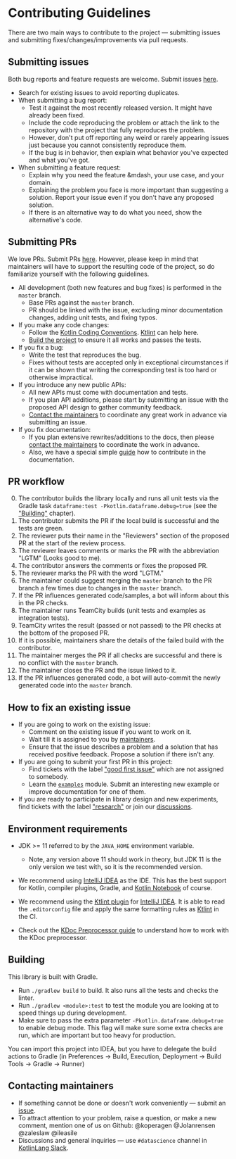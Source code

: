 # Contributing Guidelines

There are two main ways to contribute to the project &mdash; submitting issues and submitting
fixes/changes/improvements via pull requests.

## Submitting issues

Both bug reports and feature requests are welcome.
Submit issues [here](https://github.com/Kotlin/dataframe/issues).

* Search for existing issues to avoid reporting duplicates.
* When submitting a bug report:
    * Test it against the most recently released version. It might have already been fixed.
    * Include the code reproducing the problem or attach the link to the repository with the project that fully reproduces the problem.
    * However, don't put off reporting any weird or rarely appearing issues just because you cannot consistently
      reproduce them.
    * If the bug is in behavior, then explain what behavior you've expected and what you've got.
* When submitting a feature request:
    * Explain why you need the feature &mdash, your use case, and your domain.
    * Explaining the problem you face is more important than suggesting a solution.
      Report your issue even if you don't have any proposed solution.
    * If there is an alternative way to do what you need, show the alternative's code.


## Submitting PRs

We love PRs. Submit PRs [here](https://github.com/Kotlin/dataframe/pulls).
However, please keep in mind that maintainers will have to support the resulting code of the project,
so do familiarize yourself with the following guidelines.

* All development (both new features and bug fixes) is performed in the `master` branch.
    * Base PRs against the `master` branch.
    * PR should be linked with the issue,
      excluding minor documentation changes, adding unit tests, and fixing typos.
* If you make any code changes:
    * Follow the [Kotlin Coding Conventions](https://kotlinlang.org/docs/reference/coding-conventions.html). 
      [Ktlint](https://pinterest.github.io/ktlint/latest/) can help here.
    * [Build the project](#building) to ensure it all works and passes the tests.
* If you fix a bug:
    * Write the test that reproduces the bug.
    * Fixes without tests are accepted only in exceptional circumstances if it can be shown that writing the
      corresponding test is too hard or otherwise impractical.
* If you introduce any new public APIs:
    * All new APIs must come with documentation and tests.
    * If you plan API additions, please start by submitting an issue with the proposed API design
      to gather community feedback.
    * [Contact the maintainers](#contacting-maintainers) to coordinate any great work in advance via submitting an issue.
* If you fix documentation:
    * If you plan extensive rewrites/additions to the docs, then please [contact the maintainers](#contacting-maintainers)
      to coordinate the work in advance.
    * Also, we have a special simple [guide](https://github.com/Kotlin/dataframe/blob/master/docs/contributions.md) how to contribute in the documentation.

## PR workflow

0. The contributor builds the library locally and runs all unit tests via the Gradle task 
   `dataframe:test -Pkotlin.dataframe.debug=true` (see the ["Building"](#building) chapter).
1. The contributor submits the PR if the local build is successful and the tests are green.
2. The reviewer puts their name in the "Reviewers" section of the proposed PR at the start of the review process.
3. The reviewer leaves comments or marks the PR with the abbreviation "LGTM" (Looks good to me).
4. The contributor answers the comments or fixes the proposed PR.
5. The reviewer marks the PR with the word "LGTM."
6. The maintainer could suggest merging the `master` branch to the PR branch a few times due to changes in the `master` branch.
7. If the PR influences generated code/samples, a bot will inform about this in the PR checks.
8. The maintainer runs TeamCity builds (unit tests and examples as integration tests).
9. TeamCity writes the result (passed or not passed) to the PR checks at the bottom of the proposed PR.
10. If it is possible, maintainers share the details of the failed build with the contributor.
11. The maintainer merges the PR if all checks are successful and there is no conflict with the `master` branch.
12. The maintainer closes the PR and the issue linked to it.
13. If the PR influences generated code, a bot will auto-commit the newly generated code into the `master` branch.

## How to fix an existing issue

* If you are going to work on the existing issue:
    * Comment on the existing issue if you want to work on it.
    * Wait till it is assigned to you by [maintainers](#contacting-maintainers).
    * Ensure that the issue describes a problem and a solution that has received positive feedback. Propose a solution if there isn't any.
* If you are going to submit your first PR in this project:
    * Find tickets with the label ["good first issue"](https://github.com/Kotlin/dataframe/issues?q=is%3Aissue+is%3Aopen+label%3A%22good+first+issue%22+no%3Aassignee)
      which are not assigned to somebody.
    * Learn the [`examples`](https://github.com/Kotlin/dataframe/tree/master/examples) module. Submit an interesting new example or improve documentation for one of them.
* If you are ready to participate in library design and new experiments, find tickets with the label
  ["research"](https://github.com/Kotlin/dataframe/issues?q=is%3Aissue+is%3Aopen+label%3Aresearch)
  or join our [discussions](https://github.com/Kotlin/dataframe/discussions).


## Environment requirements

* JDK >= 11 referred to by the `JAVA_HOME` environment variable.

  * Note, any version above 11 should work in theory, but JDK 11 is the only version we test with,
  so it is the recommended version.

* We recommend using [IntelliJ IDEA](https://www.jetbrains.com/idea/download/) as the IDE. This
has the best support for Kotlin, compiler plugins, Gradle, and [Kotlin Notebook](https://kotlinlang.org/docs/kotlin-notebook-overview.html) of course.

* We recommend using the [Ktlint plugin](https://plugins.jetbrains.com/plugin/15057-ktlint) for [IntelliJ IDEA](https://www.jetbrains.com/idea/download/).
It is able to read the `.editorconfig` file and apply the same formatting rules as [Ktlint](https://pinterest.github.io/ktlint/latest/) in the CI.

* Check out the [KDoc Preprocessor guide](KDOC_PREPROCESSING.md) to understand how to work with the KDoc preprocessor.

## Building

This library is built with Gradle.

* Run `./gradlew build` to build. It also runs all the tests and checks the linter.
* Run `./gradlew <module>:test` to test the module you are looking at to speed
  things up during development.
* Make sure to pass the extra parameter `-Pkotlin.dataframe.debug=true` to enable debug mode. This flag will
  make sure some extra checks are run, which are important but too heavy for production.

You can import this project into IDEA, but you have to delegate the build actions
to Gradle (in Preferences -> Build, Execution, Deployment -> Build Tools -> Gradle -> Runner)

## Contacting maintainers

* If something cannot be done or doesn't work conveniently &mdash; submit an [issue](#submitting-issues).
* To attract attention to your problem, raise a question, or make a new comment, mention one of us on Github: @koperagen @Jolanrensen @zaleslaw @ileasile
* Discussions and general inquiries &mdash; use `#datascience` channel in [KotlinLang Slack](https://kotl.in/slack).
